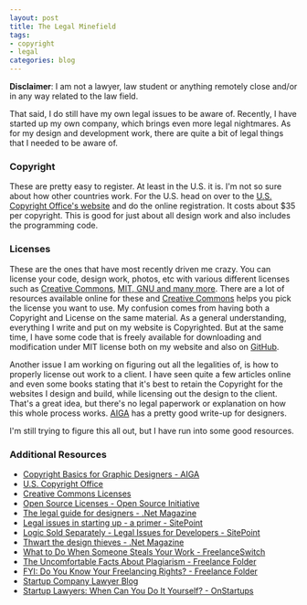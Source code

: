 ```yaml
--- 
layout: post
title: The Legal Minefield
tags: 
- copyright
- legal
categories: blog
---
```

<strong>Disclaimer</strong>: I am not a lawyer, law student or anything remotely close and/or in any way related to the law field.

That said, I do still have my own legal issues to be aware of. Recently, I have started up my own company, which brings even more legal nightmares. As for my design and development work, there are quite a bit of legal things that I needed to be aware of.
<h3>Copyright</h3>
These are pretty easy to register. At least in the U.S. it is. I'm not so sure about how other countries work. For the U.S. head on over to the <a title="U.S. Copyright Office Website" href="http://www.copyright.gov/">U.S. Copyright Office's website</a> and do the online registration. It costs about $35 per copyright. This is good for just about all design work and also includes the programming code.
<h3>Licenses</h3>
These are the ones that have most recently driven me crazy. You can license your code, design work, photos, etc with various different licenses such as <a title="Creative Commons" href="http://creativecommons.org/about/licenses/meet-the-licenses">Creative Commons</a>, <a title="Open Source Licenses" href="http://www.opensource.org/licenses/alphabetical">MIT, GNU and many more</a>. There are a lot of resources available online for these and <a title="Creative Commons" href="http://creativecommons.org/about/licenses/meet-the-licenses">Creative Commons</a> helps you pick the license you want to use. My confusion comes from having both a Copyright and License on the same material. As a general understanding, everything I write and put on my website is Copyrighted. But at the same time, I have some code that is freely available for downloading and modification under MIT license both on my website and also on <a title="GitHub" href="http://www.github.com">GitHub</a>.

Another issue I am working on figuring out all the legalities of, is how to properly license out work to a client. I have seen quite a few articles online and even some books stating that it's best to retain the Copyright for the websites I design and build, while licensing out the design to the client. That's a great idea, but there's no legal paperwork or explanation on how this whole process works. <a title="AIGA" href="http://cpm.aiga.org/content.cfm/copyright-basics-for-graphic-designers">AIGA</a> has a pretty good write-up for designers.

I'm still trying to figure this all out, but I have run into some good resources.
<h3>Additional Resources</h3>
<ul>
	<li><a href="http://cpm.aiga.org/content.cfm/copyright-basics-for-graphic-designers">Copyright Basics for Graphic Designers - AIGA</a></li>
	<li><a href="http://www.copyright.gov/">U.S. Copyright Office</a></li>
	<li><a href="http://creativecommons.org/about/licenses/meet-the-licenses">Creative Commons Licenses</a></li>
	<li><a href="http://www.opensource.org/licenses/alphabetical">Open Source Licenses - Open Source Initiative</a></li>
	<li><a href="http://www.netmag.co.uk/zine/discover-culture/the-legal-guide-for-designers">The legal guide for designers - .Net Magazine</a></li>
	<li><a href="http://www.sitepoint.com/blogs/2005/07/10/legal-issues-in-starting-up-a-primer/">Legal issues in starting up - a primer - SitePoint</a></li>
	<li><a href="http://www.sitepoint.com/article/legal-issues-developers/">Logic Sold Separately - Legal Issues for Developers - SitePoint</a></li>
	<li><a href="http://www.netmag.co.uk/zine/discover-culture/thwart-the-design-thieves">Thwart the design thieves - .Net Magazine</a></li>
	<li><a href="http://www.freelanceswitch.com/freelancing-essentials/what-to-do-when-someone-steals-your-work/">What to Do When Someone Steals Your Work - FreelanceSwitch</a></li>
	<li><a href="http://freelancefolder.com/the-uncomfortable-facts-about-plagiarism/">The Uncomfortable Facts About Plagiarism - Freelance Folder</a></li>
	<li><a href="http://freelancefolder.com/fyi-do-you-know-your-freelancing-rights/">FYI: Do You Know Your Freelancing Rights? - Freelance Folder</a></li>
	<li><a href="http://www.startupcompanylawyer.com/">Startup Company Lawyer Blog</a></li>
	<li><a href="http://onstartups.com/home/tabid/3339/bid/3214/Startup-Lawyers-When-Can-You-Do-It-Yourself.aspx">Startup Lawyers: When Can You Do It Yourself? - OnStartups</a></li>
</ul>
